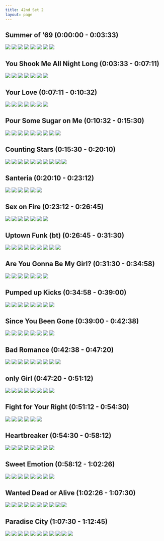 ```yaml
---
title: 42nd Set 2
layout: page
---
```

## Summer of ‘69 (0:00:00 - 0:03:33)
![](frame_0-0-0.jpg)
![](frame_0-0-30.jpg)
![](frame_0-1-0.jpg)
![](frame_0-1-30.jpg)
![](frame_0-2-0.jpg)
![](frame_0-2-30.jpg)
![](frame_0-3-0.jpg)
![](frame_0-3-30.jpg)

## You Shook Me All Night Long (0:03:33 - 0:07:11)
![](frame_0-4-0.jpg)
![](frame_0-4-30.jpg)
![](frame_0-5-0.jpg)
![](frame_0-5-30.jpg)
![](frame_0-6-0.jpg)
![](frame_0-6-30.jpg)
![](frame_0-7-0.jpg)

## Your Love (0:07:11 - 0:10:32)
![](frame_0-7-30.jpg)
![](frame_0-8-0.jpg)
![](frame_0-8-30.jpg)
![](frame_0-9-0.jpg)
![](frame_0-9-30.jpg)
![](frame_0-10-0.jpg)
![](frame_0-10-30.jpg)

## Pour Some Sugar on Me (0:10:32 - 0:15:30)
![](frame_0-11-0.jpg)
![](frame_0-11-30.jpg)
![](frame_0-12-0.jpg)
![](frame_0-12-30.jpg)
![](frame_0-13-0.jpg)
![](frame_0-13-30.jpg)
![](frame_0-14-0.jpg)
![](frame_0-14-30.jpg)
![](frame_0-15-0.jpg)

## Counting Stars (0:15:30 - 0:20:10)
![](frame_0-15-30.jpg)
![](frame_0-16-0.jpg)
![](frame_0-16-30.jpg)
![](frame_0-17-0.jpg)
![](frame_0-17-30.jpg)
![](frame_0-18-0.jpg)
![](frame_0-18-30.jpg)
![](frame_0-19-0.jpg)
![](frame_0-19-30.jpg)
![](frame_0-20-0.jpg)

## Santeria (0:20:10 - 0:23:12)
![](frame_0-20-30.jpg)
![](frame_0-21-0.jpg)
![](frame_0-21-30.jpg)
![](frame_0-22-0.jpg)
![](frame_0-22-30.jpg)
![](frame_0-23-0.jpg)

## Sex on Fire (0:23:12 - 0:26:45)
![](frame_0-23-30.jpg)
![](frame_0-24-0.jpg)
![](frame_0-24-30.jpg)
![](frame_0-25-0.jpg)
![](frame_0-25-30.jpg)
![](frame_0-26-0.jpg)
![](frame_0-26-30.jpg)

## Uptown Funk (bt) (0:26:45 - 0:31:30)
![](frame_0-27-0.jpg)
![](frame_0-27-30.jpg)
![](frame_0-28-0.jpg)
![](frame_0-28-30.jpg)
![](frame_0-29-0.jpg)
![](frame_0-29-30.jpg)
![](frame_0-30-0.jpg)
![](frame_0-30-30.jpg)
![](frame_0-31-0.jpg)

## Are You Gonna Be My Girl? (0:31:30 - 0:34:58)
![](frame_0-31-30.jpg)
![](frame_0-32-0.jpg)
![](frame_0-32-30.jpg)
![](frame_0-33-0.jpg)
![](frame_0-33-30.jpg)
![](frame_0-34-0.jpg)
![](frame_0-34-30.jpg)

## Pumped up Kicks (0:34:58 - 0:39:00)
![](frame_0-35-0.jpg)
![](frame_0-35-30.jpg)
![](frame_0-36-0.jpg)
![](frame_0-36-30.jpg)
![](frame_0-37-0.jpg)
![](frame_0-37-30.jpg)
![](frame_0-38-0.jpg)
![](frame_0-38-30.jpg)

## Since You Been Gone (0:39:00 - 0:42:38)
![](frame_0-39-0.jpg)
![](frame_0-39-30.jpg)
![](frame_0-40-0.jpg)
![](frame_0-40-30.jpg)
![](frame_0-41-0.jpg)
![](frame_0-41-30.jpg)
![](frame_0-42-0.jpg)
![](frame_0-42-30.jpg)

## Bad Romance (0:42:38 - 0:47:20)
![](frame_0-43-0.jpg)
![](frame_0-43-30.jpg)
![](frame_0-44-0.jpg)
![](frame_0-44-30.jpg)
![](frame_0-45-0.jpg)
![](frame_0-45-30.jpg)
![](frame_0-46-0.jpg)
![](frame_0-46-30.jpg)
![](frame_0-47-0.jpg)

## only Girl (0:47:20 - 0:51:12)
![](frame_0-47-30.jpg)
![](frame_0-48-0.jpg)
![](frame_0-48-30.jpg)
![](frame_0-49-0.jpg)
![](frame_0-49-30.jpg)
![](frame_0-50-0.jpg)
![](frame_0-50-30.jpg)
![](frame_0-51-0.jpg)

## Fight for Your Right (0:51:12 - 0:54:30)
![](frame_0-51-30.jpg)
![](frame_0-52-0.jpg)
![](frame_0-52-30.jpg)
![](frame_0-53-0.jpg)
![](frame_0-53-30.jpg)
![](frame_0-54-0.jpg)

## Heartbreaker (0:54:30 - 0:58:12)
![](frame_0-54-30.jpg)
![](frame_0-55-0.jpg)
![](frame_0-55-30.jpg)
![](frame_0-56-0.jpg)
![](frame_0-56-30.jpg)
![](frame_0-57-0.jpg)
![](frame_0-57-30.jpg)
![](frame_0-58-0.jpg)

## Sweet Emotion (0:58:12 - 1:02:26)
![](frame_0-58-30.jpg)
![](frame_0-59-0.jpg)
![](frame_0-59-30.jpg)
![](frame_1-0-0.jpg)
![](frame_1-0-30.jpg)
![](frame_1-1-0.jpg)
![](frame_1-1-30.jpg)
![](frame_1-2-0.jpg)

## Wanted Dead or Alive (1:02:26 - 1:07:30)
![](frame_1-2-30.jpg)
![](frame_1-3-0.jpg)
![](frame_1-3-30.jpg)
![](frame_1-4-0.jpg)
![](frame_1-4-30.jpg)
![](frame_1-5-0.jpg)
![](frame_1-5-30.jpg)
![](frame_1-6-0.jpg)
![](frame_1-6-30.jpg)
![](frame_1-7-0.jpg)

## Paradise City (1:07:30 - 1:12:45)
![](frame_1-7-30.jpg)
![](frame_1-8-0.jpg)
![](frame_1-8-30.jpg)
![](frame_1-9-0.jpg)
![](frame_1-9-30.jpg)
![](frame_1-10-0.jpg)
![](frame_1-10-30.jpg)
![](frame_1-11-0.jpg)
![](frame_1-11-30.jpg)
![](frame_1-12-0.jpg)
![](frame_1-12-30.jpg)
